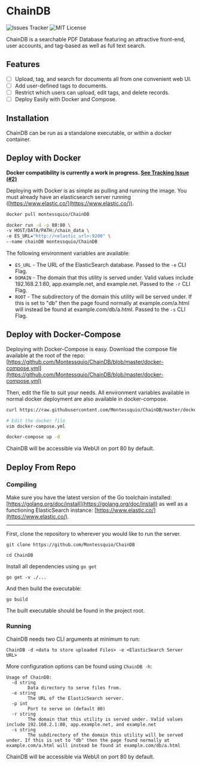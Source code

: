 # ChainDB

![Issues Tracker](https://img.shields.io/github/issues/Montessquio/ChainDB)
![MIT License](https://img.shields.io/github/license/Montessquio/ChainDB)

ChainDB is a searchable PDF Database featuring an attractive front-end, user accounts, and tag-based as well as full text search.

## Features

- [ ] Upload, tag, and search for documents all from one convenient web UI.
- [ ] Add user-defined tags to documents.
- [ ] Restrict which users can upload, edit tags, and delete records.
- [ ] Deploy Easily with Docker and Compose.

## Installation

ChainDB can be run as a standalone executable, or within a docker container.

## Deploy with Docker

**Docker compatibility is currently a work in progress. [See Tracking Issue (#2)](https://github.com/Montessquio/ChainDB/issues/2)**

Deploying with Docker is as simple as pulling and running the image.
You must already have an elasticsearch server running ([https://www.elastic.co/](https://www.elastic.co/)).

```bash
docker pull montessquio/ChainDB

docker run -d -p 80:80 \
-v HOST/DATA/PATH:/chain_data \
-e ES_URL="http://<elastic_url>:9200" \
--name chainDB montessquio/ChainDB
```

The following environment variables are available:

- `ES_URL` - The URL of the ElasticSearch database. Passed to the `-e` CLI Flag.
- `DOMAIN` - The domain that this utility is served under. Valid values include 192.168.2.1:80, app.example.net, and example.net. Passed to the `-r` CLI Flag.
- `ROOT` - The subdirectory of the domain this utility will be served under. If this is set to "db" then the page found normally at example.com/a.html will instead be found at example.com/db/a.html. Passed to the `-s` CLI Flag.

## Deploy with Docker-Compose

Deploying with Docker-Compose is easy. Download the compose file available at the root of the repo: [https://github.com/Montessquio/ChainDB/blob/master/docker-compose.yml](https://github.com/Montessquio/ChainDB/blob/master/docker-compose.yml)

Then, edit the file to suit your needs. All environment variables available in normal docker deployment are also available in docker-compose.

```bash
curl https://raw.githubusercontent.com/Montessquio/ChainDB/master/docker-compose.yml > docker-compose.yml

# Edit the docker file
vim docker-compose.yml

docker-compose up -d
```

ChainDB will be accessible via WebUI on port 80 by default.

## Deploy From Repo

### Compiling

Make sure you have the latest version of the Go toolchain installed: [https://golang.org/doc/install](https://golang.org/doc/install) as well as a functioning ElasticSearch instance: [https://www.elastic.co/](https://www.elastic.co/).

---

First, clone the repository to wherever you would like to run the server.

```plaintext
git clone https://github.com/Montessquio/ChainDB

cd ChainDB
```

Install all dependencies using `go get`

```plaintext
go get -v ./...
```

And then build the executable:

```plaintext
go build
```

The built executable should be found in the project root.

### Running

ChainDB needs two CLI arguments at minimum to run:

```plaintext
ChainDB -d <data to store uploaded Files> -e <ElasticSearch Server URL>
```

More configuration options can be found using `ChainDB -h`:

```plaintext
Usage of ChainDB:
  -d string
        Data directory to serve files from.
  -e string
        The URL of the ElasticSearch server.
  -p int
        Port to serve on (default 80)
  -r string
        The domain that this utility is served under. Valid values include 192.168.2.1:80, app.example.net, and example.net
  -s string
        The subdirectory of the domain this utility will be served under. If this is set to "db" then the page found normally at example.com/a.html will instead be found at example.com/db/a.html
```

ChainDB will be accessible via WebUI on port 80 by default.

